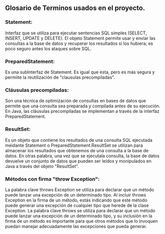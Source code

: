 ## Glosario de Terminos usados en el proyecto.
### Statement:
Interfaz que se utiliza para ejecutar sentencias SQL simples (SELECT, INSERT, UPDATE y DELETE).
El objeto Statement permite usar y enviar las consultas a la base de datos y recuperar los resultados si los hubiera;
es poco seguro antes los ataques sobre SQL.

### PreparedStatement:
Es una subInterfaz de Statement. Es igual que esta, pero es más segura y permiite la reutilización de 
"clausulas precompiladas".

### Cláusulas precompiladas:
Son una técnica de optimización de consultas en bases de datos que permite que una consulta sea preparada y compilada
antes de su ejecución.
En Java, las cláusulas precompiladas se implementan a través de la interfaz PreparedStatement.

### ResultSet:
Es un objeto que contiene los resultados de una consulta SQL ejecutada meidante Statement
o PreparedStatement.ResultSet se utilizan para almacenar los resultados que obtenemos de una 
consulta a la base de datos. En otras palabra, una vez que se ejecutala consulta, la base de datos devuelve
un conjunto de datos que pueden ser leídos y monipulados en Java a  través del objeto "ResultSet".

### Métodos con firma "throw Exception":
La palabra clave throws Exception se utiliza para declarar que un método puede lanzar una excepción de un determinado tipo.
Al incluir throws Exception en la firma de un método, estás indicando que este método puede generar una excepción
de cualquier tipo que herede de la clase Exception.
La palabra clave throws se utiliza para declarar que un método puede lanzar una excepción de un determinado tipo, 
y su inclusión en la firma de un método es importante para que otros métodos que lo invoquen puedan manejar adecuadamente
las excepciones que pueda generar.